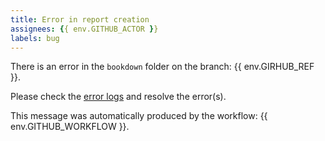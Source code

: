 ```yaml
---
title: Error in report creation
assignees: {{ env.GITHUB_ACTOR }}
labels: bug
---
```


There is an error in the `bookdown` folder on the branch: {{ env.GIRHUB_REF }}.

Please check the [error logs](https://github.com/NOAA-EDAB/esp_data_aggregation/tree/main/logs) and resolve the error(s).

This message was automatically produced by the workflow: {{ env.GITHUB_WORKFLOW }}.